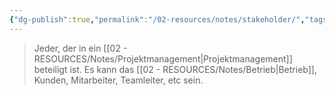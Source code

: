 ```yaml
---
{"dg-publish":true,"permalink":"/02-resources/notes/stakeholder/","tags":["projektmanagement"],"noteIcon":"","updated":"2025-09-05T10:12:32.000+02:00"}
---
```


> Jeder, der in ein [[02 - RESOURCES/Notes/Projektmanagement\|Projektmanagement]] beteiligt ist. Es kann das [[02 - RESOURCES/Notes/Betrieb\|Betrieb]], Kunden, Mitarbeiter, Teamleiter, etc sein.